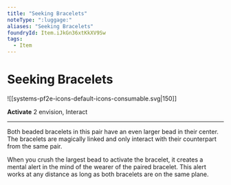 ```yaml
---
title: "Seeking Bracelets"
noteType: ":luggage:"
aliases: "Seeking Bracelets"
foundryId: Item.iJkGn36xtKkXV9Sw
tags:
  - Item
---
```


# Seeking Bracelets
![[systems-pf2e-icons-default-icons-consumable.svg|150]]

**Activate** 2 envision, Interact

* * *

Both beaded bracelets in this pair have an even larger bead in their center. The bracelets are magically linked and only interact with their counterpart from the same pair.

When you crush the largest bead to activate the bracelet, it creates a mental alert in the mind of the wearer of the paired bracelet. This alert works at any distance as long as both bracelets are on the same plane.
